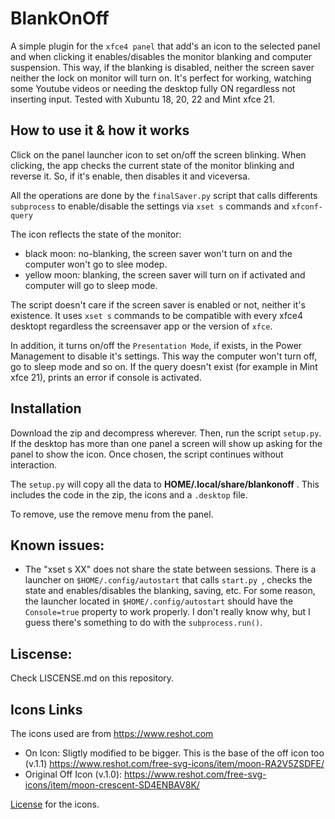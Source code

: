 
# BlankOnOff

A simple plugin for the ``xfce4 panel`` that add's an icon to the selected panel and when clicking it enables/disables 
the monitor blanking and computer suspension. This way, if the blanking is disabled, neither the screen saver neither the lock on monitor
will turn on. 
It's perfect for working, watching some Youtube videos or needing the desktop fully ON regardless not inserting input.
Tested with Xubuntu 18, 20, 22 and Mint xfce 21.


## How to use it & how it works

Click on the panel launcher icon to set on/off the screen blinking. When clicking, the app checks the
current state of the monitor blinking and reverse it. So, if it's enable, then disables it
and viceversa.


All the operations are done by the ``finalSaver.py`` script that calls differents ``subprocess`` 
to enable/disable the settings via ``xset s`` commands and ``xfconf-query``

The icon reflects the state of the monitor:
- black moon: no-blanking, the screen saver won't turn on and the computer won't go to slee modep.
- yellow moon: blanking, the screen saver will turn on if activated and computer will go to sleep mode.

The script doesn't care if the screen saver is enabled or not, neither it's existence. 
It uses ``xset s`` commands to be compatible with every xfce4 desktopt regardless the screensaver 
app or the version of ``xfce``.

In addition, it turns on/off the ``Presentation Mode``, if exists, in the Power Management to disable
it's settings. This way the computer won't turn off, go to sleep mode and so on. If the query doesn't exist (for example in Mint xfce 21), prints an error if console is activated.


## Installation

Download the zip and decompress wherever. Then, run the script ``setup.py``. If the desktop has more than 
one panel a screen will show up asking for the panel to show the icon. Once chosen, the script continues
without interaction.

The ``setup.py`` will copy all the data to **HOME/.local/share/blankonoff** . This includes the code in the zip,
the icons and a ``.desktop`` file. 

To remove, use the remove menu from the panel.


## Known issues:

 - The "xset s XX" does not share the state between sessions. There is a launcher on ``$HOME/.config/autostart`` that calls
 ``start.py ``, checks the state and enables/disables the blanking, saving, etc. For some reason, the launcher located
 in ``$HOME/.config/autostart`` should have the ``Console=true`` property to work properly. I don't really know why,
 but I guess there's something to do with the ``subprocess.run()``.


## Liscense:
Check LISCENSE.md on this repository.
	

## Icons Links

The icons used are from https://www.reshot.com
- On Icon: Sligtly modified to be bigger. This is the base of the off icon too (v.1.1)  https://www.reshot.com/free-svg-icons/item/moon-RA2V5ZSDFE/
- Original Off Icon (v.1.0): https://www.reshot.com/free-svg-icons/item/moon-crescent-SD4ENBAV8K/
	

[License](https://www.reshot.com/license/) for the icons.
